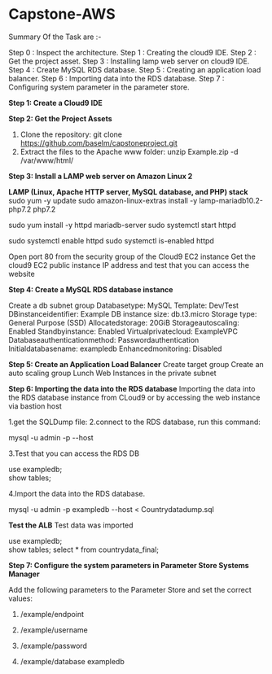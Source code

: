 # Capstone-AWS

Summary Of the Task are :-

Step 0 :  Inspect the architecture.
Step 1 : Creating the cloud9 IDE.
Step 2 :  Get the project asset.
Step 3 :  Installing lamp web server on cloud9 IDE.
Step 4 :  Create MySQL  RDS database.
Step 5 :  Creating an application load balancer.
Step 6 :  Importing data into the RDS database.
Step 7 : Configuring system parameter in the parameter store.

**Step 1: Create a Cloud9 IDE**

**Step 2: Get the Project Assets**
1. Clone the repository:
git clone https://github.com/baselm/capstoneproject.git
2. Extract the files to the Apache www folder:
   unzip Example.zip -d /var/www/html/
   
**Step 3: Install a LAMP web server on Amazon Linux 2**

**LAMP (Linux, Apache HTTP server, MySQL database, and PHP) stack**
sudo yum -y update
sudo amazon-linux-extras install -y lamp-mariadb10.2-php7.2 php7.2

sudo yum install -y httpd mariadb-server
sudo systemctl start httpd

sudo systemctl enable httpd
sudo systemctl is-enabled httpd

Open port 80 from the security group of the Cloud9 EC2 instance
Get the cloud9 EC2 public instance IP address and test that you can access the website

**Step 4: Create a MySQL RDS database instance**

 Create a db subnet group
 Databasetype: MySQL
 Template: Dev/Test
 DBinstanceidentifier: Example
 DB instance size: db.t3.micro
 Storage type: General Purpose (SSD)
 Allocatedstorage: 20GiB
 Storageautoscaling: Enabled
 Standbyinstance: Enabled
 Virtualprivatecloud: ExampleVPC
 Databaseauthenticationmethod: Passwordauthentication
 Initialdatabasename: exampledb
 Enhancedmonitoring: Disabled
 
 **Step 5: Create an Application Load Balancer**
 Create target group
 Create an auto scaling group
 Lunch Web Instances in the private subnet
 
 **Step 6: Importing the data into the RDS database**
 Importing the data into the RDS database instance from CLoud9 or by accessing the web instance via bastion host

  1.get the SQLDump file:
  2.connect to the RDS database, run this command:

   mysql -u admin -p --host <rds-endpoint>
  
  3.Test that you can access the RDS DB

  use exampledb;	
  show tables; 
  
  4.Import the data into the RDS database.
  
  mysql -u admin -p exampledb --host <rds-endpoint>  < Countrydatadump.sql      
                                                                          
  **Test the ALB**
  Test data was imported
  
  use exampledb;	
  show tables; 
  select * from countrydata_final; 
                                                                          
**Step 7: Configure the system parameters in Parameter Store Systems Manager**
   
 Add the following parameters to the Parameter Store and set the correct values:

   1. /example/endpoint

   2. /example/username

   3. /example/password

   4. /example/database exampledb
